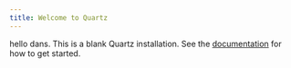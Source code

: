 ```yaml
---
title: Welcome to Quartz
---
```

hello dans.
This is a blank Quartz installation.
See the [documentation](https://quartz.jzhao.xyz) for how to get started.
